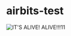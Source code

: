 # airbits-test
![IT'S ALIVE! ALIVE!!!11](https://cloud.githubusercontent.com/assets/18611797/26764186/04f9ad7a-496b-11e7-8f77-9bfa58baddd4.gif)
